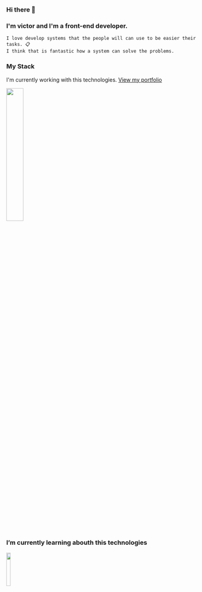 ### Hi there 👋
### I'm victor and I'm a front-end developer. 

```
I love develop systems that the people will can use to be easier their tasks. 📋
I think that is fantastic how a system can solve the problems.
```
### My Stack 
I'm currently working with this technologies. [View my portfolio](https://victor-tamayo.vercel.app/)
<p align="left">
  <img src="https://skillicons.dev/icons?i=js,ts,react,angular,firebase,mongo,postgres" width="30%" />
</p>

### I’m currently learning abouth this technologies

<p align="left">
  <img src="https://skillicons.dev/icons?i=go,swift," width="15%" />
</p>

<!--
**VictorTamayoBriones/VictorTamayoBriones** is a ✨ _special_ ✨ repository because its `README.md` (this file) appears on your GitHub profile.

Here are some ideas to get you started:

- 🔭 I’m currently working on ...
- 🌱 I’m currently learning ...
- 👯 I’m looking to collaborate on ...
- 🤔 I’m looking for help with ...
- 💬 Ask me about ...
- 📫 How to reach me: ...
- 😄 Pronouns: ...
- ⚡ Fun fact: ...
-->
